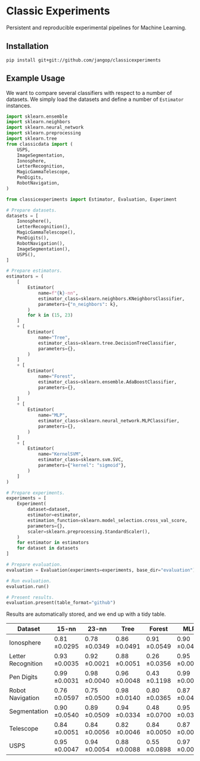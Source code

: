 # Classic Experiments

Persistent and reproducible experimental pipelines for Machine Learning.

## Installation

```
pip install git+git://github.com/jangop/classicexperiments
```

## Example Usage
We want to compare several classifiers with respect to a number of datasets.
We simply load the datasets and define a number of `Estimator` instances.
```python
import sklearn.ensemble
import sklearn.neighbors
import sklearn.neural_network
import sklearn.preprocessing
import sklearn.tree
from classicdata import (
    USPS,
    ImageSegmentation,
    Ionosphere,
    LetterRecognition,
    MagicGammaTelescope,
    PenDigits,
    RobotNavigation,
)

from classicexperiments import Estimator, Evaluation, Experiment

# Prepare datasets.
datasets = [
    Ionosphere(),
    LetterRecognition(),
    MagicGammaTelescope(),
    PenDigits(),
    RobotNavigation(),
    ImageSegmentation(),
    USPS(),
]

# Prepare estimators.
estimators = (
    [
        Estimator(
            name=f"{k}-nn",
            estimator_class=sklearn.neighbors.KNeighborsClassifier,
            parameters={"n_neighbors": k},
        )
        for k in (15, 23)
    ]
    + [
        Estimator(
            name="Tree",
            estimator_class=sklearn.tree.DecisionTreeClassifier,
            parameters={},
        )
    ]
    + [
        Estimator(
            name="Forest",
            estimator_class=sklearn.ensemble.AdaBoostClassifier,
            parameters={},
        )
    ]
    + [
        Estimator(
            name="MLP",
            estimator_class=sklearn.neural_network.MLPClassifier,
            parameters={},
        )
    ]
    + [
        Estimator(
            name="KernelSVM",
            estimator_class=sklearn.svm.SVC,
            parameters={"kernel": "sigmoid"},
        )
    ]
)

# Prepare experiments.
experiments = [
    Experiment(
        dataset=dataset,
        estimator=estimator,
        estimation_function=sklearn.model_selection.cross_val_score,
        parameters={},
        scaler=sklearn.preprocessing.StandardScaler(),
    )
    for estimator in estimators
    for dataset in datasets
]

# Prepare evaluation.
evaluation = Evaluation(experiments=experiments, base_dir="evaluation")

# Run evaluation.
evaluation.run()

# Present results.
evaluation.present(table_format="github")
```
Results are automatically stored, and we end up with a tidy table.

| Dataset            | 15-nn        | 23-nn        | Tree         | Forest       | MLP          | KernelSVM    |
|--------------------|--------------|--------------|--------------|--------------|--------------|--------------|
| Ionosphere         | 0.81 ±0.0295 | 0.78 ±0.0349 | 0.86 ±0.0491 | 0.91 ±0.0549 | 0.90 ±0.0405 | 0.84 ±0.0630 |
| Letter Recognition | 0.93 ±0.0035 | 0.92 ±0.0021 | 0.88 ±0.0051 | 0.26 ±0.0356 | 0.95 ±0.0044 | 0.47 ±0.0119 |
| Pen Digits         | 0.99 ±0.0031 | 0.98 ±0.0040 | 0.96 ±0.0048 | 0.43 ±0.1198 | 0.99 ±0.0017 | 0.74 ±0.0067 |
| Robot Navigation   | 0.76 ±0.0597 | 0.75 ±0.0500 | 0.98 ±0.0140 | 0.80 ±0.0365 | 0.87 ±0.0472 | 0.48 ±0.0272 |
| Segmentation       | 0.90 ±0.0540 | 0.89 ±0.0509 | 0.94 ±0.0334 | 0.48 ±0.0700 | 0.95 ±0.0362 | 0.75 ±0.0914 |
| Telescope          | 0.84 ±0.0051 | 0.84 ±0.0056 | 0.82 ±0.0046 | 0.84 ±0.0050 | 0.87 ±0.0050 | 0.65 ±0.0043 |
| USPS               | 0.95 ±0.0047 | 0.94 ±0.0054 | 0.88 ±0.0088 | 0.55 ±0.0898 | 0.97 ±0.0049 | 0.88 ±0.0053 |
